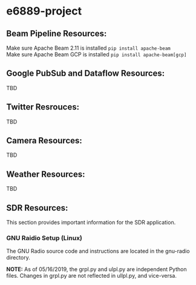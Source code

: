 # e6889-project

## Beam Pipeline Resources:
Make sure Apache Beam 2.11 is installed `pip install apache-beam` <br />
Make sure Apache Beam GCP is installed `pip install apache-beam[gcp]` <br />

## Google PubSub and Dataflow Resources:
TBD

## Twitter Resrouces:
TBD

## Camera Resources:
TBD

## Weather Resources:
TBD

## SDR Resources:
This section provides important information for the SDR application.

### GNU Raidio Setup (Linux)
The GNU Radio source code and instructions are located in the gnu-radio directory.

__NOTE:__ As of 05/16/2019, the grpl.py and ulpl.py are independent Python files. Changes in grpl.py are not reflected in ullpl.py, and vice-versa.

